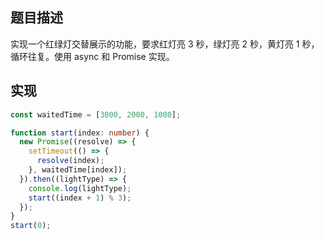 ## 题目描述

实现一个红绿灯交替展示的功能，要求红灯亮 3 秒，绿灯亮 2 秒，黄灯亮 1 秒，循环往复。使用 async 和 Promise 实现。

## 实现

```ts
const waitedTime = [3000, 2000, 1000];

function start(index: number) {
  new Promise((resolve) => {
    setTimeout(() => {
      resolve(index);
    }, waitedTime[index]);
  }).then((lightType) => {
    console.log(lightType);
    start((index + 1) % 3);
  });
}
start(0);
```
